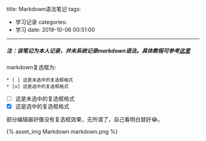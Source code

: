 title: Markdown语法笔记
tags:
  - 学习记录
categories:
  - 学习
date: 2019-10-06 00:51:00
---
##### 注：该笔记为本人记录，并未系统记录markdown语法。具体教程可参考[这里](https://www.runoob.com/markdown/md-tutorial.html)
markdown复选框为: 
```
* [ ] 这是未选中的复选框格式
* [x] 这是选中的复选框格式
```
* [ ] 这是未选中的复选框格式
* [x] 这是选中的复选框格式

部分编辑器好像没有复选框效果，无所谓了，自己看明白就好:joy:。


{% asset_img Markdown markdown.png %}